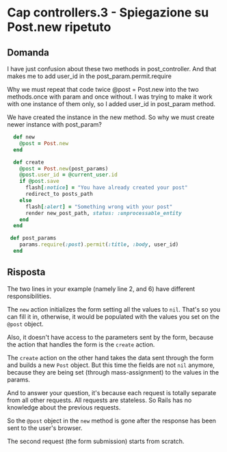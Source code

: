 # <a name="top"></a> Cap controllers.3 - Spiegazione su Post.new ripetuto


## Domanda

I have just confusion about these two methods in post_controller. And that makes me to add user_id in the post_param.permit.require

Why we must repeat that code twice @post = Post.new into the two methods.once with param and once without. I was trying to make it work with one instance of them only, so I added user_id in post_param method.

We have created the instance in the new method. So why we must create newer instance with post_param?

```ruby
  def new
    @post = Post.new
  end

  def create
    @post = Post.new(post_params)
    @post.user_id = @current_user.id
    if @post.save 
      flash[:notice] = "You have already created your post"
      redirect_to posts_path
    else
      flash[:alert] = "Something wrong with your post"
      render new_post_path, status: :unprocessable_entity
    end
  end

 def post_params 
    params.require(:post).permit(:title, :body, user_id)
  end
```



## Risposta

The two lines in your example (namely line 2, and 6) have different responsibilities.

The `new` action initializes the form setting all the values to `nil`. That's so you can fill it in, otherwise, it would be populated with the values you set on the `@post` object.

Also, it doesn't have access to the parameters sent by the form, because the action that handles the form is the `create` action.

The `create` action on the other hand takes the data sent through the form and builds a new `Post` object. But this time the fields are not `nil` anymore, because they are being set (through mass-assignment) to the values in the params.

And to answer your question, it's because each request is totally separate from all other requests. All requests are stateless. So Rails has no knowledge about the previous requests.

So the `@post` object in the `new` method is gone after the response has been sent to the user's browser.

The second request (the form submission) starts from scratch.